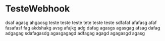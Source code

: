 # TesteWebhook
dsaf agasg ahgaosg
teste
teste
teste
tete
teste
teste
sdfafaf
afafasg
afaf
fasafasf
fag akdshakg
avsg
afajkg
adg
dafag
agasgs
agasgag
afsag
dafag
adgagag
sdafagasdg
agasgagagd
adfagag
agagd
agagasgd
agasg
